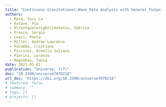 ```yaml
---
title: "Continuous Gravitational-Wave Data Analysis with General Purpose Computing on Graphic Processing Units"
authors:
  - Rosa, Iuri La
  - Astone, Pia
  - D\textquoteright{}Antonio, Sabrina
  - Frasca, Sergio
  - Leaci, Paola
  - Miller, Andrew Lawrence
  - Palomba, Cristiano
  - Piccinni, Ornella Juliana
  - Pierini, Lorenzo
  - Regimbau, Tania
date: 2021-01-01
publication: "Universe, 7(7)"
doi: "10.3390/universe7070218"
url_doi: "https://doi.org/10.3390/universe7070218"
# featured: false
# summary: ""
# tags: []
# projects: []
---
```

